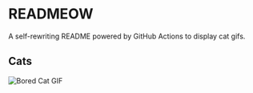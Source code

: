 # READMEOW

A self-rewriting README powered by GitHub Actions to display cat gifs.

## Cats

![Bored Cat GIF](https://media2.giphy.com/media/v1.Y2lkPTlhY2QwMmRha2hvM3JrNGk3NWVzOXV1bGF0bjhyM3puM3Rqb2VlNWt5aWNpN2hkaCZlcD12MV9naWZzX3NlYXJjaCZjdD1n/mlvseq9yvZhba/200.gif)
